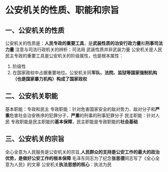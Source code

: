 # 公安机关的性质、职能和宗旨
## 一、公安机关的性质
公安机关的性质是：**人民专政的重要工具**，是**武装性质的治安行政力量**和**刑事司法力量**
	注意与司法行政机关的辨析：司法局
	武装性质并非武装力量
公安机关是人民民主专政的重要工具是公安机关的阶级属性，也是根本属性：
1. 阶级性
2. 在国家政权中占据重要地位。公安机关同**军队、法院、监狱等国家强制机构（也是国家暴力机构）构成了国家政权**
##  二、公安机关职能
基本职能：专政和民主
专政职能：针对危害国家安全的敌对势力、敌对分子和**严重**危害社会治安秩序的犯罪分子，**严重**的刑事的刑事犯罪分子
民主职能：针对人民
专政职能是民主职能的**基本保障**，民主职能是专政职能的**社会基础**
## 三、公安机关的宗旨
全心全意为人民服务是公安机关的宗旨,**人民群众的支持是公安工作的最大的政治优势，是做好公安工作的根本保障**
毛泽东同志为了纪念**张思德**同志写了《全心全意为人民》的文章
公安机关**执法思想的核心**：执法为民
